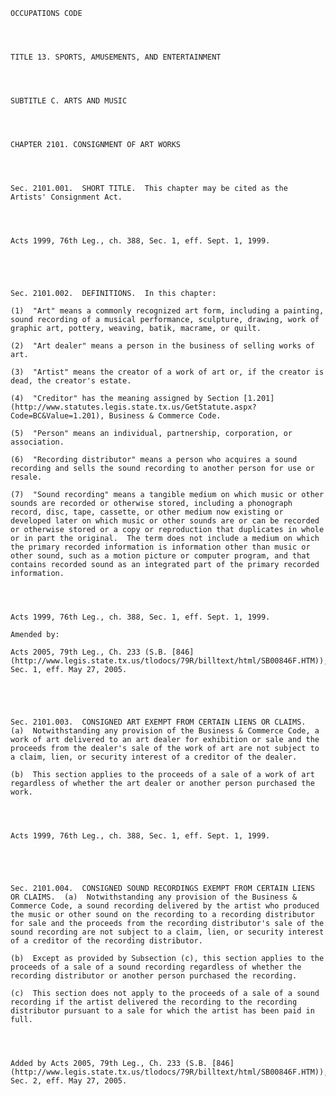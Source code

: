 ﻿
    
    
    	
    					
    
    
    OCCUPATIONS CODE
    
      
    
    
    TITLE 13. SPORTS, AMUSEMENTS, AND ENTERTAINMENT
    
      
    
    
    SUBTITLE C. ARTS AND MUSIC
    
      
    
    
    CHAPTER 2101. CONSIGNMENT OF ART WORKS
    
      
    
    
    Sec. 2101.001.  SHORT TITLE.  This chapter may be cited as the Artists' Consignment Act.
    
    
    
    
    Acts 1999, 76th Leg., ch. 388, Sec. 1, eff. Sept. 1, 1999.
    
    
    
    
    
    Sec. 2101.002.  DEFINITIONS.  In this chapter:
    
    (1)  "Art" means a commonly recognized art form, including a painting, sound recording of a musical performance, sculpture, drawing, work of graphic art, pottery, weaving, batik, macrame, or quilt.
    
    (2)  "Art dealer" means a person in the business of selling works of art.
    
    (3)  "Artist" means the creator of a work of art or, if the creator is dead, the creator's estate.
    
    (4)  "Creditor" has the meaning assigned by Section [1.201](http://www.statutes.legis.state.tx.us/GetStatute.aspx?Code=BC&Value=1.201), Business & Commerce Code.
    
    (5)  "Person" means an individual, partnership, corporation, or association.
    
    (6)  "Recording distributor" means a person who acquires a sound recording and sells the sound recording to another person for use or resale.
    
    (7)  "Sound recording" means a tangible medium on which music or other sounds are recorded or otherwise stored, including a phonograph record, disc, tape, cassette, or other medium now existing or developed later on which music or other sounds are or can be recorded or otherwise stored or a copy or reproduction that duplicates in whole or in part the original.  The term does not include a medium on which the primary recorded information is information other than music or other sound, such as a motion picture or computer program, and that contains recorded sound as an integrated part of the primary recorded information.
    
    
    
    
    Acts 1999, 76th Leg., ch. 388, Sec. 1, eff. Sept. 1, 1999.
    
    Amended by: 
    
    Acts 2005, 79th Leg., Ch. 233 (S.B. [846](http://www.legis.state.tx.us/tlodocs/79R/billtext/html/SB00846F.HTM)), Sec. 1, eff. May 27, 2005.
    
    
    
    
    
    Sec. 2101.003.  CONSIGNED ART EXEMPT FROM CERTAIN LIENS OR CLAIMS.  (a)  Notwithstanding any provision of the Business & Commerce Code, a work of art delivered to an art dealer for exhibition or sale and the proceeds from the dealer's sale of the work of art are not subject to a claim, lien, or security interest of a creditor of the dealer.
    
    (b)  This section applies to the proceeds of a sale of a work of art regardless of whether the art dealer or another person purchased the work.
    
    
    
    
    Acts 1999, 76th Leg., ch. 388, Sec. 1, eff. Sept. 1, 1999.
    
    
    
    
    
    Sec. 2101.004.  CONSIGNED SOUND RECORDINGS EXEMPT FROM CERTAIN LIENS OR CLAIMS.  (a)  Notwithstanding any provision of the Business & Commerce Code, a sound recording delivered by the artist who produced the music or other sound on the recording to a recording distributor for sale and the proceeds from the recording distributor's sale of the sound recording are not subject to a claim, lien, or security interest of a creditor of the recording distributor.
    
    (b)  Except as provided by Subsection (c), this section applies to the proceeds of a sale of a sound recording regardless of whether the recording distributor or another person purchased the recording.
    
    (c)  This section does not apply to the proceeds of a sale of a sound recording if the artist delivered the recording to the recording distributor pursuant to a sale for which the artist has been paid in full.
    
    
    
    
    Added by Acts 2005, 79th Leg., Ch. 233 (S.B. [846](http://www.legis.state.tx.us/tlodocs/79R/billtext/html/SB00846F.HTM)), Sec. 2, eff. May 27, 2005.
    
    
    
    
    				

